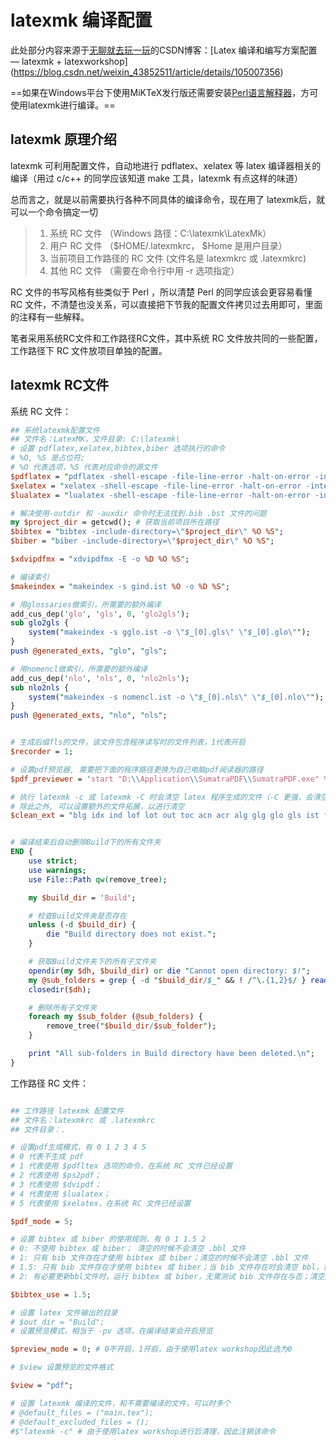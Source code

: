 <!--
 *  =======================================================================
 *  ····Y88b···d88P················888b·····d888·d8b·······················
 *  ·····Y88b·d88P·················8888b···d8888·Y8P·······················
 *  ······Y88o88P··················88888b·d88888···························
 *  ·······Y888P··8888b···88888b···888Y88888P888·888·88888b·····d88b·······
 *  ········888······"88b·888·"88b·888·Y888P·888·888·888·"88b·d88P"88b·····
 *  ········888···d888888·888··888·888··Y8P··888·888·888··888·888··888·····
 *  ········888··888··888·888··888·888···"···888·888·888··888·Y88b·888·····
 *  ········888··"Y888888·888··888·888·······888·888·888··888··"Y88888·····
 *  ·······························································888·····
 *  ··························································Y8b·d88P·····
 *  ···························································"Y88P"······
 *  =======================================================================
 * 
 *  -----------------------------------------------------------------------
 * Author       : 焱铭
 * Date         : 2023-07-29 20:34:33 +0800
 * LastEditTime : 2023-07-29 20:46:06 +0800
 * Github       : https://github.com/YanMing-lxb/
 * FilePath     : \YM-VSCode-Configurations-for-LaTeX\Docs\LaTeXMK的配置说明.md
 * Description  : 
 *  -----------------------------------------------------------------------
 -->

# latexmk 编译配置

此处部分内容来源于[无聊就去玩一玩](https://blog.csdn.net/weixin_43852511%20"无聊就去玩一玩")的CSDN博客：[Latex 编译和编写方案配置 — latexmk + latexworkshop](https://blog.csdn.net/weixin_43852511/article/details/105007356)

==如果在Windows平台下使用MiKTeX发行版还需要安装[Perl语言解释器](http://strawberryperl.com/)，方可使用latexmk进行编译。==

## latexmk 原理介绍

latexmk 可利用配置文件，自动地进行 pdflatex、xelatex 等 latex 编译器相关的编译（用过 c/c++ 的同学应该知道 make 工具，latexmk 有点这样的味道）

总而言之，就是以前需要执行各种不同具体的编译命令，现在用了 latexmk后，就可以一个命令搞定一切
> 1. 系统 RC 文件 （Windows 路径：C:\latexmk\LatexMk）
> 2. 用户 RC 文件 （$HOME/.latexmkrc， $Home 是用户目录）
> 3. 当前项目工作路径的 RC 文件 (文件名是 latexmkrc 或 .latexmkrc)
> 4. 其他 RC 文件 （需要在命令行中用 -r 选项指定）

RC 文件的书写风格有些类似于 Perl ，所以清楚 Perl 的同学应该会更容易看懂 RC 文件，不清楚也没关系，可以直接把下节我的配置文件拷贝过去用即可，里面的注释有一些解释。

笔者采用系统RC文件和工作路径RC文件，其中系统 RC 文件放共同的一些配置，工作路径下 RC 文件放项目单独的配置。

## latexmk RC文件

系统 RC 文件：

```perl
## 系统latexmk配置文件
## 文件名：LatexMK，文件目录: C:\latexmk\
# 设置 pdflatex,xelatex,bibtex,biber 选项执行的命令
# %O, %S 是占位符;
# %O 代表选项，%S 代表对应命令的源文件
$pdflatex = "pdflatex -shell-escape -file-line-error -halt-on-error -interaction=nonstopmode -synctex=1 %O %S";
$xelatex = "xelatex -shell-escape -file-line-error -halt-on-error -interaction=nonstopmode -no-pdf -synctex=1 %O %S";
$lualatex = "lualatex -shell-escape -file-line-error -halt-on-error -interaction=nonstopmode -synctex=1 %O %S";

# 解决使用-outdir 和 -auxdir 命令时无法找到.bib .bst 文件的问题
my $project_dir = getcwd(); # 获取当前项目所在路径
$bibtex = "bibtex -include-directory=\"$project_dir\" %O %S";
$biber = "biber -include-directory=\"$project_dir\" %O %S";

$xdvipdfmx = "xdvipdfmx -E -o %D %O %S";

# 编译索引
$makeindex = "makeindex -s gind.ist %O -o %D %S";

# 用glossaries做索引，所需要的额外编译
add_cus_dep('glo', 'gls', 0, 'glo2gls');
sub glo2gls {
    system("makeindex -s gglo.ist -o \"$_[0].gls\" \"$_[0].glo\"");
}
push @generated_exts, "glo", "gls";

# 用nomencl做索引，所需要的额外编译
add_cus_dep('nlo', 'nls', 0, 'nlo2nls');
sub nlo2nls {
    system("makeindex -s nomencl.ist -o \"$_[0].nls\" \"$_[0].nlo\"");
}
push @generated_exts, "nlo", "nls";


# 生成后缀fls的文件，该文件包含程序读写时的文件列表，1代表开启
$recorder = 1;

# 设置pdf预览器, 需要把下面的程序路径更换为自己电脑pdf阅读器的路径
$pdf_previewer = 'start "D:\\Application\\SumatraPDF\\SumatraPDF.exe" %O %S';

# 执行 latexmk -c 或 latexmk -C 时会清空 latex 程序生成的文件（-C 更强，会清空pdf）
# 除此之外, 可以设置额外的文件拓展，以进行清空
$clean_ext = "blg idx ind lof lot out toc acn acr alg glg glo gls ist fls log spl dtx nlo nls ilg glsdefs fdb_latexmk";


# 编译结束后自动删除Build下的所有文件夹
END {
    use strict;
    use warnings;
    use File::Path qw(remove_tree);

    my $build_dir = 'Build';

    # 检查Build文件夹是否存在
    unless (-d $build_dir) {
        die "Build directory does not exist.";
    }

    # 获取Build文件夹下的所有子文件夹
    opendir(my $dh, $build_dir) or die "Cannot open directory: $!";
    my @sub_folders = grep { -d "$build_dir/$_" && ! /^\.{1,2}$/ } readdir($dh);
    closedir($dh);

    # 删除所有子文件夹
    foreach my $sub_folder (@sub_folders) {
        remove_tree("$build_dir/$sub_folder");
    }

    print "All sub-folders in Build directory have been deleted.\n";
}


```

工作路径 RC 文件：

```perl

## 工作路径 latexmk 配置文件
## 文件名：latexmkrc 或 .latexmkrc
## 文件目录：.

# 设置pdf生成模式，有 0 1 2 3 4 5
# 0 代表不生成 pdf
# 1 代表使用 $pdfltex 选项的命令，在系统 RC 文件已经设置
# 2 代表使用 $ps2pdf；
# 3 代表使用 $dvipdf；
# 4 代表使用 $lualatex；
# 5 代表使用 $xelatex，在系统 RC 文件已经设置

$pdf_mode = 5;

# 设置 bibtex 或 biber 的使用规则，有 0 1 1.5 2
# 0: 不使用 bibtex 或 biber； 清空的时候不会清空 .bbl 文件
# 1: 只有 bib 文件存在才使用 bibtex 或 biber；清空的时候不会清空 .bbl 文件
# 1.5: 只有 bib 文件存在才使用 bibtex 或 biber；当 bib 文件存在时会清空 bbl，否则不会清空
# 2: 有必要更新bbl文件时，运行 bibtex 或 biber，无需测试 bib 文件存在与否；清空删除 bbl

$bibtex_use = 1.5;

# 设置 latex 文件输出的目录
# $out_dir = "Build";
# 设置预览模式，相当于 -pv 选项，在编译结束会开启预览

$preview_mode = 0; # 0不开启，1开启，由于使用latex workshop因此选为0

# $view 设置预览的文件格式

$view = "pdf";

# 设置 latexmk 编译的文件，和不需要编译的文件，可以时多个
# @default_files = ("main.tex");
# @default_excluded_files = ();
#$"latexmk -c" # 由于使用latex workshop进行后清理，因此注销该命令

```

